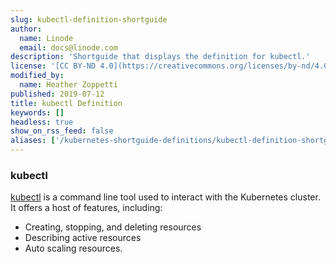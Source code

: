 ```yaml
---
slug: kubectl-definition-shortguide
author:
  name: Linode
  email: docs@linode.com
description: 'Shortguide that displays the definition for kubectl.'
license: '[CC BY-ND 4.0](https://creativecommons.org/licenses/by-nd/4.0)'
modified_by:
  name: Heather Zoppetti
published: 2019-07-12
title: kubectl Definition
keywords: []
headless: true
show_on_rss_feed: false
aliases: ['/kubernetes-shortguide-definitions/kubectl-definition-shortguide/']
---
```


### kubectl

[kubectl](https://kubernetes.io/docs/reference/kubectl/overview/) is a command line tool used to interact with the Kubernetes cluster. It offers a host of features, including:

- Creating, stopping, and deleting resources
- Describing active resources
- Auto scaling resources.
